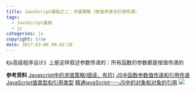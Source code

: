 ```yaml
---
title: JavaScript基础之二：求值策略（按值传递与引用传递）
tags:
  - JavaScript基础
  - js
categories: js
copyright: true
date: 2017-03-06 09:42:28
---
```

《js高级程序设计》上是这样叙述参数传递的：所有函数的参数都是按值传递的
<!--more-->

**参考资料**
[Javascript中的求值策略(细读，有坑)](https://zhuanlan.zhihu.com/p/33035557)
[JS中函数参数值传递和引用传递](https://www.cnblogs.com/chenwenhao/p/7009606.html)
[JavaScript值类型和引用类型](http://www.cnblogs.com/lxq1990/archive/2012/11/04/2754226.html)
[精通javaScript----JS中的对象和对象的引用](https://my.oschina.net/u/1398304/blog/305511)
![](http://oankigr4l.bkt.clouddn.com/wexin.png)